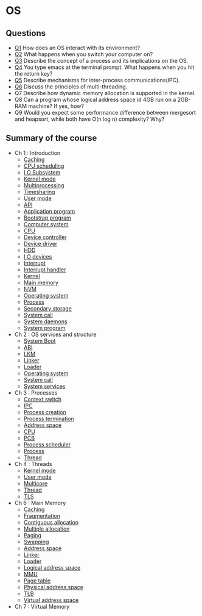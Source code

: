 # OS

## Questions 

- [Q1](Questions/Q1.md) How does an OS interact with its environment?
- [Q2](Questions/Q2.md) What happens when you switch your computer on?
- [Q3](Questions/Q3.md) Describe the concept of a process and its implications on the OS.
- [Q4](Questions/Q4.md) You type emacs at the terminal prompt. What happens when you hit the return key?
- [Q5](Questions/Q5.md) Describe mechanisms for inter-process communications(IPC).
- [Q6](Questions/Q6.md) Discuss the principles of multi-threading.
- Q7 Describe how dynamic memory allocation is supported in the kernel.
- Q8 Can a program whose logical address space id 4GB run on a 2GB-RAM machine? If yes, how?
- Q9 Would you expect some performance difference between mergesort and heapsort, while both have O(n log n) complexity? Why?

## Summary of the course

- Ch 1 : Introduction
	- [Caching](Notion/Concepts/Caching.md)
	- [CPU scheduling](Notion/Concepts/CPU%20scheduling.md)
	- [I O Subsystem](Notion/Concepts/I%20O%20Subsystem.md)
	- [Kernel mode](Notion/Concepts/Kernel%20mode.md)
	- [Multiprocessing](Notion/Concepts/Multiprocessing.md)
	- [Timesharing](Notion/Concepts/Timesharing.md)
	- [User mode](Notion/Concepts/User%20mode.md)
	- [API](Notion/API.md)
	- [Application program](Notion/Application%20program.md)
	- [Bootstrap program](Notion/Bootstrap%20program.md)
	- [Computer system](Notion/Computer%20system.md)
	- [CPU](Notion/CPU.md)
	- [Device controller](Notion/Device%20controller.md)
	- [Device driver](Notion/Device%20driver.md)
	- [HDD](Notion/HDD.md)
	- [I O devices](Notion/I%20O%20devices.md)
	- [Interrupt](Notion/Interrupt.md)
	- [Interrupt handler](Notion/Interrupt%20handler.md)
	- [Kernel](Notion/Kernel.md)
	- [Main memory](Notion/Main%20memory.md)
	- [NVM](Notion/NVM.md)
	- [Operating system](Notion/Operating%20system.md)
	- [Process](Notion/Process.md)
	- [Secondary storage](Notion/Secondary%20storage.md)
	- [System call](Notion/System%20call.md)
	- [System daemons](Notion/System%20daemons.md)
	- [System program](Notion/System%20program.md)
- Ch 2 : OS services and structure
	- [System Boot](Notion/Concepts/System%20Boot.md)
	- [ABI](Notion/ABI.md)
	- [LKM](Notion/LKM.md)
	- [Linker](Notion/Linker.md)
	- [Loader](Notion/Loader.md)
	- [Operating system](Notion/Operating%20system.md)
	- [System call](Notion/System%20call.md)
	- [System services](Notion/System%20services.md)
- Ch 3 : Processes
	- [Context switch](Notion/Concepts/Context%20switch.md)
	- [IPC](Notion/Concepts/IPC.md)
	- [Process creation](Notion/Concepts/Process%20creation.md)
	- [Process termination](Notion/Concepts/Process%20termination.md)
	- [Address space](Notion/Address%20space.md)
	- [CPU](Notion/CPU.md)
	- [PCB](Notion/PCB.md)
	- [Process scheduler](Notion/Process%20scheduler.md)
	- [Process](Notion/Process.md)
	- [Thread](Notion/Thread.md)
- Ch 4 : Threads
	- [Kernel mode](Notion/Concepts/Kernel%20mode.md)
	- [User mode](Notion/Concepts/User%20mode.md)
	- [Multicore](Notion/Concepts/Multicore.md)
	- [Thread](Notion/Thread.md)
	- [TLS](Notion/TLS.md)
- Ch 6 : Main Memory
	- [Caching](Notion/Concepts/Caching.md)
	- [Fragmentation](Notion/Concepts/Fragmentation.md)
	- [Contiguous allocation](Notion/Concepts/Contiguous%20allocation.md)
	- [Multiple allocation](Notion/Concepts/Multiple%20allocation.md)
	- [Paging](Notion/Concepts/Paging.md)
	- [Swapping](Notion/Concepts/Swapping.md)
	- [Address space](Notion/Address%20space.md)
	- [Linker](Notion/Linker.md)
	- [Loader](Notion/Loader.md)
	- [Logical address space](Notion/Logical%20address%20space.md)
	- [MMU](Notion/MMU.md)
	- [Page table](Notion/Page%20table.md)
	- [Physical address space](Notion/Physical%20address%20space.md)
	- [TLB](Notion/TLB.md)
	- [Virtual address space](Notion/Virtual%20address%20space.md)
- Ch 7 : Virtual Memory